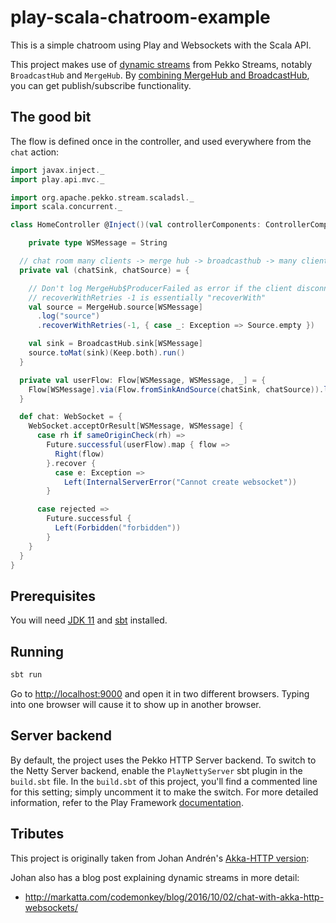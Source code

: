 # play-scala-chatroom-example

This is a simple chatroom using Play and Websockets with the Scala API.

This project makes use of [dynamic streams](https://pekko.apache.org/docs/pekko/current/scala/stream/stream-dynamic.html) from Pekko Streams, notably `BroadcastHub` and `MergeHub`.  By [combining MergeHub and BroadcastHub](https://pekko.apache.org/docs/pekko/current/stream/stream-dynamic.html?language=scala#dynamic-fan-in-and-fan-out-with-mergehub-broadcasthub-and-partitionhub), you can get publish/subscribe functionality.

## The good bit

The flow is defined once in the controller, and used everywhere from the `chat` action:

```scala
import javax.inject._
import play.api.mvc._

import org.apache.pekko.stream.scaladsl._
import scala.concurrent._

class HomeController @Inject()(val controllerComponents: ControllerComponents) extends BaseController {

    private type WSMessage = String

  // chat room many clients -> merge hub -> broadcasthub -> many clients
  private val (chatSink, chatSource) = {

    // Don't log MergeHub$ProducerFailed as error if the client disconnects.
    // recoverWithRetries -1 is essentially "recoverWith"
    val source = MergeHub.source[WSMessage]
      .log("source")
      .recoverWithRetries(-1, { case _: Exception => Source.empty })

    val sink = BroadcastHub.sink[WSMessage]
    source.toMat(sink)(Keep.both).run()
  }

  private val userFlow: Flow[WSMessage, WSMessage, _] = {
    Flow[WSMessage].via(Flow.fromSinkAndSource(chatSink, chatSource)).log("userFlow")
  }

  def chat: WebSocket = {
    WebSocket.acceptOrResult[WSMessage, WSMessage] {
      case rh if sameOriginCheck(rh) =>
        Future.successful(userFlow).map { flow =>
          Right(flow)
        }.recover {
          case e: Exception =>
            Left(InternalServerError("Cannot create websocket"))
        }

      case rejected =>
        Future.successful {
          Left(Forbidden("forbidden"))
        }
    }
  }
}
```

## Prerequisites

You will need [JDK 11](https://adoptopenjdk.net/) and [sbt](http://www.scala-sbt.org/) installed.

## Running

```bash
sbt run
```

Go to <http://localhost:9000> and open it in two different browsers.  Typing into one browser will cause it to show up in another browser.

## Server backend

By default, the project uses the Pekko HTTP Server backend. To switch to the Netty Server backend, enable the `PlayNettyServer` sbt plugin in the `build.sbt` file.
In the `build.sbt` of this project, you'll find a commented line for this setting; simply uncomment it to make the switch.
For more detailed information, refer to the Play Framework [documentation](https://www.playframework.com/documentation/3.0.x/Server).

## Tributes

This project is originally taken from Johan Andrén's [Akka-HTTP version](https://github.com/johanandren/chat-with-akka-http-websockets/tree/akka-2.4.10):

Johan also has a blog post explaining dynamic streams in more detail:

* <http://markatta.com/codemonkey/blog/2016/10/02/chat-with-akka-http-websockets/>
